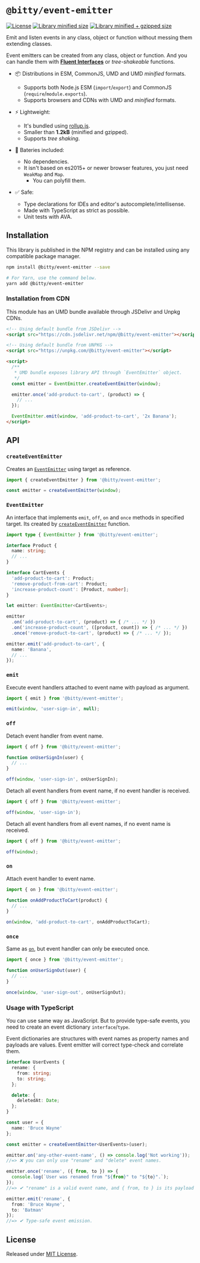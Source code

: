 # `@bitty/event-emitter`

[![License](https://badgen.net/github/license/VitorLuizC/event-emitter)](./LICENSE)
[![Library minified size](https://badgen.net/bundlephobia/min/@bitty/event-emitter)](https://bundlephobia.com/result?p=@bitty/event-emitter)
[![Library minified + gzipped size](https://badgen.net/bundlephobia/minzip/@bitty/event-emitter)](https://bundlephobia.com/result?p=@bitty/event-emitter)

Emit and listen events in any class, object or function without messing them extending classes.

Event emitters can be created from any class, object or function. And you can handle them with [**Fluent Interfaces**](https://en.wikipedia.org/wiki/Fluent_interface) or _tree-shakeable_ functions.

- 📦 Distributions in ESM, CommonJS, UMD and UMD _minified_ formats.
  - Supports both Node.js ESM (`import`/`export`) and CommonJS (`require`/`module.exports`).
  - Supports browsers and CDNs with UMD and _minified_ formats.

- ⚡ Lightweight:
  - It's bundled using [rollup.js](https://rollupjs.org/).
  - Smaller than **1.2kB** (minified and gzipped).
  - Supports _tree shaking_.

- 🔋 Bateries included:
  - No dependencies.
  - It isn't based on es2015+ or newer browser features, you just need `WeakMap` and `Map`.
    - You can polyfill them.

- ✅ Safe:
  - Type declarations for IDEs and editor's autocomplete/intellisense.
  - Made with TypeScript as strict as possible.
  - Unit tests with AVA.

## Installation

This library is published in the NPM registry and can be installed using any compatible package manager.


```sh
npm install @bitty/event-emitter --save

# For Yarn, use the command below.
yarn add @bitty/event-emitter
```

### Installation from CDN

This module has an UMD bundle available through JSDelivr and Unpkg CDNs.

```html
<!-- Using default bundle from JSDelivr -->
<script src="https://cdn.jsdelivr.net/npm/@bitty/event-emitter"></script>

<!-- Using default bundle from UNPKG -->
<script src="https://unpkg.com/@bitty/event-emitter"></script>

<script>
  /**
   * UMD bundle exposes library API through `EventEmitter` object.
   */
  const emitter = EventEmitter.createEventEmitter(window);

  emitter.once('add-product-to-cart', (product) => {
    // ...
  });

  EventEmitter.emit(window, 'add-product-to-cart', '2x Banana');
</script>
```

## API

### `createEventEmitter`

Creates an [`EventEmitter`](#EventEmitter) using target as reference.

```js
import { createEventEmitter } from '@bitty/event-emitter';

const emitter = createEventEmitter(window);
```

### `EventEmitter`

An interface that implements `emit`, `off`, `on` and `once` methods in specified target. Its created by [`createEventEmitter`](#createEventEmitter) function.

```ts
import type { EventEmitter } from '@bitty/event-emitter';

interface Product {
  name: string;
  // ...
}

interface CartEvents {
  'add-product-to-cart': Product;
  'remove-product-from-cart': Product;
  'increase-product-count': [Product, number];
}

let emitter: EventEmitter<CartEvents>;

emitter
  .on('add-product-to-cart', (product) => { /* ... */ })
  .on('increase-product-count', ([product, count]) => { /* ... */ })
  .once('remove-product-to-cart', (product) => { /* ... */ });

emitter.emit('add-product-to-cart', {
  name: 'Banana',
  // ...
});
```

### `emit`

Execute event handlers attached to event name with payload as argument.

```js
import { emit } from '@bitty/event-emitter';

emit(window, 'user-sign-in', null);
```

### `off`

Detach event handler from event name.

```js
import { off } from '@bitty/event-emitter';

function onUserSignIn(user) {
  // ...
}

off(window, 'user-sign-in', onUserSignIn);
```

Detach all event handlers from event name, if no event handler is received.

```js
import { off } from '@bitty/event-emitter';

off(window, 'user-sign-in');
```

Detach all event handlers from all event names, if no event name is received.

```js
import { off } from '@bitty/event-emitter';

off(window);
```

### `on`

Attach event handler to event name.

```js
import { on } from '@bitty/event-emitter';

function onAddProductToCart(product) {
  // ...
}

on(window, 'add-product-to-cart', onAddProductToCart);
```

### `once`

Same as [`on`](#on), but event handler can only be executed once.

```js
import { once } from '@bitty/event-emitter';

function onUserSignOut(user) {
  // ...
}

once(window, 'user-sign-out', onUserSignOut);
```

### Usage with TypeScript

You can use same way as JavaScript. But to provide type-safe events, you need to create an event dictionary `interface`/`type`.

Event dictionaries are structures with event names as property names and payloads are values. Event emitter will correct type-check and correlate them.

```ts
interface UserEvents {
  rename: {
    from: string;
    to: string;
  };

  delete: {
    deletedAt: Date;
  };
}

const user = {
  name: 'Bruce Wayne'
};

const emitter = createEventEmitter<UserEvents>(user);

emitter.on('any-other-event-name', () => console.log('Not working'));
//=> ❌ you can only use "rename" and "delete" event names.

emitter.once('rename', ({ from, to }) => {
  console.log(`User was renamed from "${from}" to "${to}".`);
});
//=> ✔ "rename" is a valid event name, and { from, to } is its payload.

emitter.emit('rename', {
  from: 'Bruce Wayne',
  to: 'Batman'
});
//=> ✔ Type-safe event emission.
```

## License

Released under [MIT License](./LICENSE).
